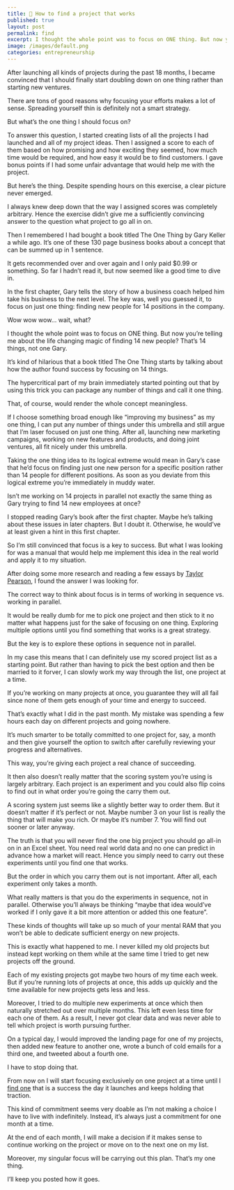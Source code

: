 ```yaml
---
title: 🧠 How to find a project that works
published: true
layout: post
permalink: find
excerpt: I thought the whole point was to focus on ONE thing. But now you’re telling me about the life changing magic of finding 14 new people? That’s 14 things, not one Gary.
image: /images/default.png
categories: entrepreneurship
---
```


After launching all kinds of projects during the past 18 months, I became convinced that I should finally start doubling down on one thing rather than starting new ventures. 

There are tons of good reasons why focusing your efforts makes a lot of sense. Spreading yourself thin is definitely not a smart strategy.

But what’s the one thing I should focus on?

To answer this question, I started creating lists of all the projects I had launched and all of my project ideas. Then I assigned a score to each of them based on how promising and how exciting they seemed, how much time would be required, and how easy it would be to find customers. I gave bonus points if I had some unfair advantage that would help me with the project. 

But here’s the thing. Despite spending hours on this exercise, a clear picture never emerged. 

I always knew deep down that the way I assigned scores was completely arbitrary. Hence the exercise didn’t give me a sufficiently convincing answer to the question what project to go all in on. 

Then I remembered I had bought a book titled The One Thing by Gary Keller a while ago. It’s one of these 130 page business books about a concept that can be summed up in 1 sentence.

It gets recommended over and over again and I only paid $0.99 or something. So far I hadn’t read it, but now seemed like a good time to dive in. 

In the first chapter, Gary tells the story of how a business coach helped him take his business to the next level. The key was, well you guessed it, to focus on just one thing: finding new people for 14 positions in the company. 

Wow wow wow... wait, what?

I thought the whole point was to focus on ONE thing. But now you’re telling me about the life changing magic of finding 14 new people? That’s 14 things, not one Gary.

It’s kind of hilarious that a book titled The One Thing starts by talking about how the author found success by focusing on 14 things.

The hypercritical part of my brain immediately started pointing out that by using this trick you can package any number of things and call it one thing. 

That, of course, would render the whole concept meaningless. 

If I choose something broad enough like “improving my business” as my one thing, I can put any number of things under this umbrella and still argue that I’m laser focused on just one thing.  After all, launching new marketing campaigns, working on new features and products, and doing joint ventures, all fit nicely under this umbrella. 

Taking the one thing idea to its logical extreme would mean in Gary’s case that he’d focus on finding just one new person for a specific position rather than 14 people for different positions. As soon as you deviate from this logical extreme you’re immediately in muddy water.

Isn’t me working on 14 projects in parallel not exactly the same thing as Gary trying to find 14 new employees at once?

I stopped reading Gary’s book after the first chapter. Maybe he’s talking about these issues in later chapters.  But I doubt it. Otherwise, he would’ve at least given a hint in this first chapter.  

So I’m still convinced that focus is a key to success. But what I was looking for was a manual that would help me implement this idea in the real world and apply it to my situation. 

After doing some more research and reading a few essays by [Taylor Pearson](https://taylorpearson.me), I found the answer I was looking for.

The correct way to think about focus is in terms of working in sequence vs. working in parallel. 

It would be really dumb for me to pick one project and then stick to it no matter what happens just for the sake of focusing on one thing. Exploring multiple options until you find something that works is a great strategy. 

But the key is to explore these options in sequence not in parallel. 

In my case this means that I can definitely use my scored project list as a starting point. But rather than having to pick the best option and then be married to it forver, I can slowly work my way through the list, one project at a time. 

If you’re working on many projects at once, you guarantee they will all fail since none of them gets enough of your time and energy to succeed.

That’s exactly what I did in the past month. My mistake was spending a few hours each day on different projects and going nowhere. 

It’s much smarter to be totally committed to one project for, say, a month and then give yourself the option to switch after carefully reviewing your progress and alternatives. 

This way, you’re giving each project a real chance of succeeding.

It then also doesn’t really matter that the scoring system you’re using is largely arbitrary. Each project is an experiment and you could also flip coins to find out in what order you’re going the carry them out. 

A scoring system just seems like a slightly better way to order them. But it doesn’t matter if it’s perfect or not. Maybe number 3 on your list is really the thing that will make you rich. Or maybe it’s number 7. You will find out sooner or later anyway.

The truth is that you will never find the one big project you should go all-in on in an Excel sheet. You need real world data and no one can predict in advance how a market will react. Hence you simply need to carry out these experiments until you find one that works. 

But the order in which you carry them out is not important. After all, each experiment only takes a month.

What really matters is that you do the experiments in sequence, not in parallel. Otherwise you’ll always be thinking “maybe that idea would’ve worked if I only gave it a bit more attention or added this one feature”. 

These kinds of thoughts will take up so much of your mental RAM that you won’t be able to dedicate sufficient energy on new projects. 

This is exactly what happened to me. I never killed my old projects but instead kept working on them while at the same time I tried to get new projects off the ground. 

Each of my existing projects got maybe two hours of my time each week. But if you’re running lots of projects at once, this adds up quickly and the time available for new projects gets less and less. 

Moreover, I tried to do multiple new experiments at once which then naturally stretched out over multiple months. This left even less time for each one of them. As a result, I never got clear data and was never able to tell which project is worth pursuing further. 

On a typical day, I would improved the landing page for one of my projects, then added new feature to another one, wrote a bunch of cold emails for a third one, and tweeted about a fourth one. 

I have to stop doing that. 

From now on I will start focusing exclusively on one project at a time until I [find one](https://twitter.com/dannypostmaa/status/1503651781426888706) that is a success the day it launches and keeps holding that traction. 

This kind of commitment seems very doable as I’m not making a choice I have to live with indefinitely. Instead, it’s always just a commitment for one month at a time. 

At the end of each month, I will make a decision if it makes sense to continue working on the project or move on to the next one on my list. 

Moreover, my singular focus will be carrying out this plan. That’s my one thing.

I’ll keep you posted how it goes.